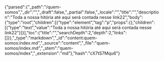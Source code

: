 {"parsed":{"_path":"/quem-somos","_dir":"","_draft":false,"_partial":false,"_locale":"","title":"","description":"Toda a nossa hitória até aqui será contada nesse link22","body":{"type":"root","children":[{"type":"element","tag":"p","props":{},"children":[{"type":"text","value":"Toda a nossa hitória até aqui será contada nesse link22"}]}],"toc":{"title":"","searchDepth":2,"depth":2,"links":[]}},"_type":"markdown","_id":"content:quem-somos:index.md","_source":"content","_file":"quem-somos/index.md","_stem":"quem-somos/index","_extension":"md"},"hash":"cX7tS7Mqu6"}
